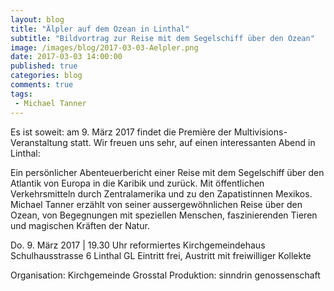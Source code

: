 ```yaml
---
layout: blog
title: "Älpler auf dem Ozean in Linthal"
subtitle: "Bildvortrag zur Reise mit dem Segelschiff über den Ozean"
image: /images/blog/2017-03-03-Aelpler.png
date: 2017-03-03 14:00:00
published: true
categories: blog
comments: true
tags:
 - Michael Tanner
---
```


Es ist soweit: am 9. März 2017 findet die Première der Multivisions-Veranstaltung statt. Wir freuen uns sehr, auf einen interessanten Abend in Linthal:

Ein persönlicher Abenteuerbericht einer Reise mit dem Segelschiff über den Atlantik von Europa in die Karibik und zurück. Mit öffentlichen Verkehrsmitteln durch Zentralamerika und zu den Zapatistinnen Mexikos. Michael Tanner erzählt von
seiner aussergewöhnlichen Reise über den Ozean, von Begegnungen
mit speziellen Menschen, faszinierenden Tieren und magischen
Kräften der Natur. 

Do. 9. März 2017 | 19.30 Uhr
reformiertes Kirchgemeindehaus
Schulhausstrasse 6
Linthal GL
Eintritt frei, 
Austritt mit freiwilliger Kollekte

Organisation: Kirchgemeinde Grosstal
Produktion: sinndrin genossenschaft